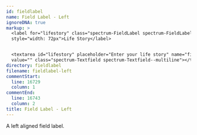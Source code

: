 ```yaml
---
id: fieldlabel
name: Field Label - Left
ignoreDNA: true
markup: >
  <label for="lifestory" class="spectrum-FieldLabel spectrum-FieldLabel--left"
  style="width: 72px">Life Story</label>


  <textarea id="lifestory" placeholder="Enter your life story" name="field"
  value="" class="spectrum-Textfield spectrum-Textfield--multiline"></textarea>
directory: fieldlabel
filename: fieldlabel-left
commentStart:
  line: 16729
  column: 1
commentEnd:
  line: 16743
  column: 2
title: Field Label - Left
---
```

A left aligned field label.